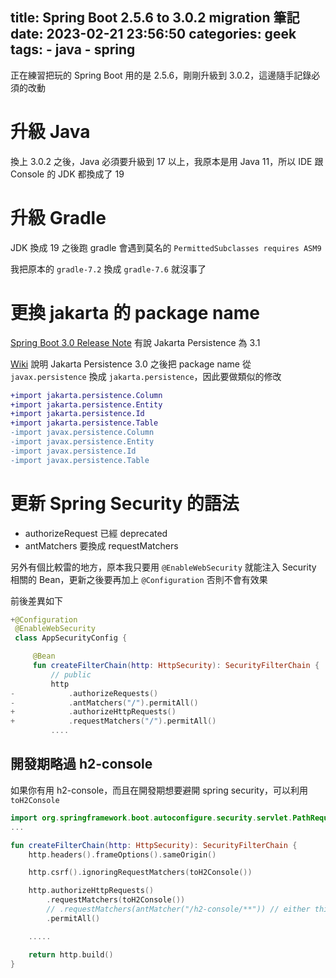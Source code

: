 title: Spring Boot 2.5.6 to 3.0.2 migration 筆記
date: 2023-02-21 23:56:50
categories: geek
tags:
    - java
    - spring
---

正在練習把玩的 Spring Boot 用的是 2.5.6，剛剛升級到 3.0.2，這邊隨手記錄必須的改動

<!-- more -->

# 升級 Java

換上 3.0.2 之後，Java 必須要升級到 17 以上，我原本是用 Java 11，所以 IDE 跟 Console 的 JDK 都換成了 19

# 升級 Gradle

JDK 換成 19 之後跑 gradle 會遇到莫名的 `PermittedSubclasses requires ASM9`

我把原本的 `gradle-7.2` 換成 `gradle-7.6` 就沒事了

# 更換 jakarta 的 package name

[Spring Boot 3.0 Release Note](https://github.com/spring-projects/spring-boot/wiki/Spring-Boot-3.0-Release-Notes) 有說 Jakarta Persistence 為 3.1

[Wiki](https://en.wikipedia.org/wiki/Jakarta_Persistence) 說明 Jakarta Persistence 3.0 之後把 package name 從 `javax.persistence` 換成 `jakarta.persistence`，因此要做類似的修改

```diff
+import jakarta.persistence.Column
+import jakarta.persistence.Entity
+import jakarta.persistence.Id
+import jakarta.persistence.Table
-import javax.persistence.Column
-import javax.persistence.Entity
-import javax.persistence.Id
-import javax.persistence.Table
```

# 更新 Spring Security 的語法

* authorizeRequest 已經 deprecated
* antMatchers 要換成 requestMatchers

另外有個比較雷的地方，原本我只要用 `@EnableWebSecurity` 就能注入 Security 相關的 Bean，更新之後要再加上 `@Configuration` 否則不會有效果

前後差異如下

```kotlin
+@Configuration
 @EnableWebSecurity
 class AppSecurityConfig {

     @Bean
     fun createFilterChain(http: HttpSecurity): SecurityFilterChain {
         // public
         http
-            .authorizeRequests()
-            .antMatchers("/").permitAll()
+            .authorizeHttpRequests()
+            .requestMatchers("/").permitAll()
         ....
```

## 開發期略過 h2-console

如果你有用 h2-console，而且在開發期想要避開 spring security，可以利用 `toH2Console`

```kotlin
import org.springframework.boot.autoconfigure.security.servlet.PathRequest.toH2Console
...

fun createFilterChain(http: HttpSecurity): SecurityFilterChain {
    http.headers().frameOptions().sameOrigin()

    http.csrf().ignoringRequestMatchers(toH2Console())

    http.authorizeHttpRequests()
        .requestMatchers(toH2Console())
        // .requestMatchers(antMatcher("/h2-console/**")) // either this one is fine
        .permitAll()

    .....

    return http.build()
}
```
